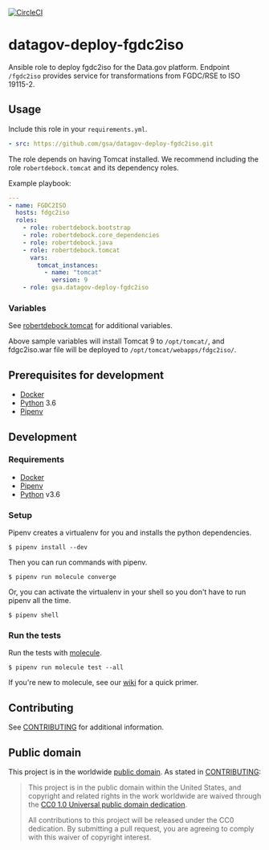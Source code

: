[![CircleCI](https://circleci.com/gh/GSA/datagov-deploy-fgdc2iso.svg?style=svg)](https://circleci.com/gh/GSA/datagov-deploy-fgdc2iso)

# datagov-deploy-fgdc2iso

Ansible role to deploy fgdc2iso for the Data.gov platform. Endpoint `/fgdc2iso` provides service for transformations from FGDC/RSE to ISO 19115-2.

## Usage

Include this role in your `requirements.yml`.

```yaml
- src: https://github.com/gsa/datagov-deploy-fgdc2iso.git
```

The role depends on having Tomcat installed. We recommend including the role
`robertdebock.tomcat`  and its dependency roles.

Example playbook:

```yaml
---
- name: FGDC2ISO
  hosts: fdgc2iso
  roles:
    - role: robertdebock.bootstrap
    - role: robertdebock.core_dependencies
    - role: robertdebock.java
    - role: robertdebock.tomcat
      vars:
        tomcat_instances:
          - name: "tomcat"
            version: 9
    - role: gsa.datagov-deploy-fgdc2iso
```

### Variables

See [robertdebock.tomcat](https://github.com/robertdebock/ansible-role-tomcat/blob/master/README.md) for
additional variables.

Above sample variables will install Tomcat 9 to `/opt/tomcat/`, and fdgc2iso.war
file will be deployed to `/opt/tomcat/webapps/fdgc2iso/`.


## Prerequisites for development

- [Docker](https://www.docker.com/)
- [Python](https://www.python.org/) 3.6
- [Pipenv](https://pipenv.readthedocs.io/en/latest/)


## Development

### Requirements

- [Docker](https://www.docker.com/get-started)
- [Pipenv](https://pipenv.readthedocs.io/en/latest/)
- [Python](https://www.python.org) v3.6


### Setup

Pipenv creates a virtualenv for you and installs the python dependencies.

    $ pipenv install --dev

Then you can run commands with pipenv.

    $ pipenv run molecule converge

Or, you can activate the virtualenv in your shell so you don't have to run pipenv
all the time.

    $ pipenv shell


### Run the tests

Run the tests with [molecule](https://molecule.readthedocs.io/en/latest/).

    $ pipenv run molecule test --all

If you're new to molecule, see our
[wiki](https://github.com/GSA/datagov-deploy/wiki/Developing-Ansible-roles-with-Molecule)
for a quick primer.


## Contributing

See [CONTRIBUTING](CONTRIBUTING.md) for additional information.


## Public domain

This project is in the worldwide [public domain](LICENSE.md). As stated in [CONTRIBUTING](CONTRIBUTING.md):

> This project is in the public domain within the United States, and copyright and related rights in the work worldwide are waived through the [CC0 1.0 Universal public domain dedication](https://creativecommons.org/publicdomain/zero/1.0/).
>
> All contributions to this project will be released under the CC0 dedication. By submitting a pull request, you are agreeing to comply with this waiver of copyright interest.
